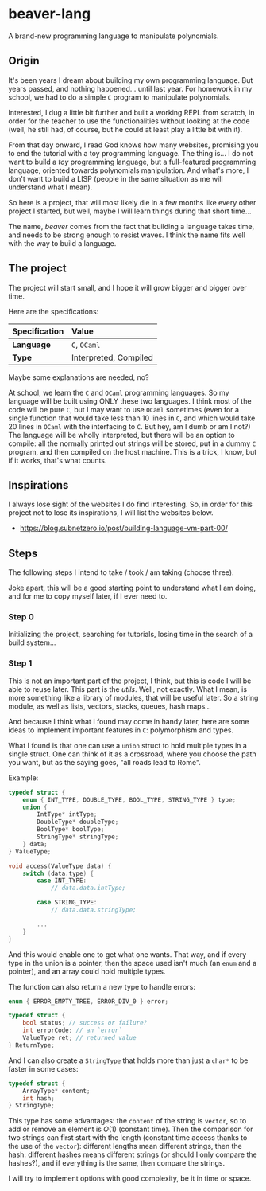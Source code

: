 # beaver-lang
A brand-new programming language to manipulate polynomials.

## Origin

It's been years I dream about building my own programming language. But years passed, and nothing happened... until last year. For homework in my school, we had to do a simple `C` program to manipulate polynomials.

Interested, I dug a little bit further and built a working REPL from scratch, in order for the teacher to use the functionalities without looking at the code (well, he still had, of course, but he could at least play a little bit with it).

From that day onward, I read God knows how many websites, promising you to end the tutorial with a toy programming language. The thing is... I do not want to build a _toy_ programming language, but a full-featured programming language, oriented towards polynomials manipulation. And what's more, I don't want to build a LISP (people in the same situation as me will understand what I mean).

So here is a project, that will most likely die in a few months like every other project I started, but well, maybe I will learn things during that short time...

The name, _beaver_ comes from the fact that building a language takes time, and needs to be strong enough to resist waves. I think the name fits well with the way to build a language.

## The project

The project will start small, and I hope it will grow bigger and bigger over time.

Here are the specifications:

| **Specification** | Value |
| :--- | :--- |
| **Language** | `C`, `OCaml` |
| **Type** | Interpreted, Compiled |

Maybe some explanations are needed, no?

At school, we learn the `C` and `OCaml` programming languages. So my language will be built using ONLY these two languages. I think most of the code will be pure `C`, but I may want to use `OCaml` sometimes (even for a single function that would take less than 10 lines in `C`, and which would take 20 lines in `OCaml` with the interfacing to `C`. But hey, am I dumb or am I not?)
The language will be wholly interpreted, but there will be an option to compile: all the normally printed out strings will be stored, put in a dummy `C` program, and then compiled on the host machine. This is a trick, I know, but if it works, that's what counts.

## Inspirations

I always lose sight of the websites I do find interesting. So, in order for this project not to lose its inspirations, I will list the websites below.

* https://blog.subnetzero.io/post/building-language-vm-part-00/

## Steps

The following steps I intend to take / took / am taking (choose three).

Joke apart, this will be a good starting point to understand what I am doing, and for me to copy myself later, if I ever need to.

### Step 0

Initializing the project, searching for tutorials, losing time in the search of a build system...

### Step 1

This is not an important part of the project, I think, but this is code I will be able to reuse later. This part is the _utils_. Well, not exactly. What I mean, is more something like a library of modules, that will be useful later. So a string module, as well as lists, vectors, stacks, queues, hash maps...

And because I think what I found may come in handy later, here are some ideas to implement important features in `C`: polymorphism and types.

What I found is that one can use a `union` struct to hold multiple types in a single struct. One can think of it as a crossroad, where you choose the path you want, but as the saying goes, "all roads lead to Rome".

Example:
```c
typedef struct {
    enum { INT_TYPE, DOUBLE_TYPE, BOOL_TYPE, STRING_TYPE } type;
    union {
        IntType* intType;
        DoubleType* doubleType;
        BoolType* boolType;
        StringType* stringType;
    } data;
} ValueType;

void access(ValueType data) {
    switch (data.type) {
        case INT_TYPE:
            // data.data.intType;

        case STRING_TYPE:
            // data.data.stringType;

        ...
    }
}
```

And this would enable one to get what one wants. That way, and if every type in the union is a pointer, then the space used isn't much (an `enum` and a pointer), and an array could hold multiple types.

The function can also return a new type to handle errors:

```c
enum { ERROR_EMPTY_TREE, ERROR_DIV_0 } error;

typedef struct {
    bool status; // success or failure?
    int errorCode; // an `error`
    ValueType ret; // returned value
} ReturnType;
```

And I can also create a `StringType` that holds more than just a `char*` to be faster in some cases:

```c
typedef struct {
    ArrayType* content;
    int hash;
} StringType;
```

This type has some advantages: the `content` of the string is `vector`, so to add or remove an element is $O(1)$ (constant time). Then the comparison for two strings can first start with the length (constant time access thanks to the use of the `vector`): different lengths mean different strings, then the hash: different hashes means different strings (or should I only compare the hashes?), and if everything is the same, then compare the strings.

I will try to implement options with good complexity, be it in time or space.
